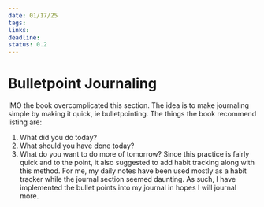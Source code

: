 ```yaml
---
date: 01/17/25
tags: 
links: 
deadline: 
status: 0.2
---
```

# Bulletpoint Journaling
IMO the book overcomplicated this section. The idea is to make journaling simple by making it quick, ie bulletpointing. The things the book recommend listing are:
1. What did you do today?
2. What should you have done today?
3. What do you want to do more of tomorrow?
Since this practice is fairly quick and to the point, it also suggested to add habit tracking along with this method. For me, my daily notes have been used mostly as a habit tracker while the journal section seemed daunting. As such, I have implemented the bullet points into my journal in hopes I will journal more.
